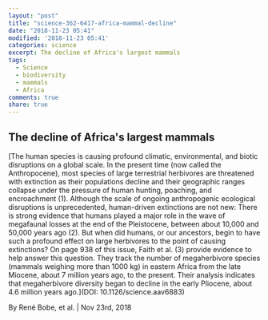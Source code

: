 ```yaml
---
layout: "post"
title: "science-362-6417-africa-mammal-decline"
date: "2018-11-23 05:41"
modified: '2018-11-23 05:41'
categories: science
excerpt: The decline of Africa's largest mammals
tags:
  - Science
  - biodiversity
  - mammals
  - Africa
comments: true
share: true
---
```


## The decline of Africa's largest mammals

[The human species is causing profound climatic, environmental, and biotic disruptions on a global scale. In the present time (now called the Anthropocene), most species of large terrestrial herbivores are threatened with extinction as their populations decline and their geographic ranges collapse under the pressure of human hunting, poaching, and encroachment (1). Although the scale of ongoing anthropogenic ecological disruptions is unprecedented, human-driven extinctions are not new: There is strong evidence that humans played a major role in the wave of megafaunal losses at the end of the Pleistocene, between about 10,000 and 50,000 years ago (2). But when did humans, or our ancestors, begin to have such a profound effect on large herbivores to the point of causing extinctions? On page 938 of this issue, Faith et al. (3) provide evidence to help answer this question. They track the number of megaherbivore species (mammals weighing more than 1000 kg) in eastern Africa from the late Miocene, about 7 million years ago, to the present. Their analysis indicates that megaherbivore diversity began to decline in the early Pliocene, about 4.6 million years ago.](DOI: 10.1126/science.aav6883)

By René Bobe, et al. | Nov 23rd, 2018
